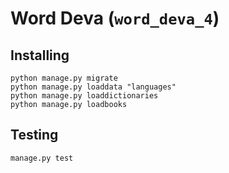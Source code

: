 # Word Deva (`word_deva_4`)

## Installing

	python manage.py migrate
	python manage.py loaddata "languages"
	python manage.py loaddictionaries
	python manage.py loadbooks

## Testing

	manage.py test